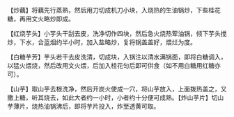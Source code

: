 【炒藕】将藕先行蒸熟，然后用刀切成机刀小块，入烧热的生油锅炒，下些桂花糖，再用文火略炒即成。

【红烧芋头】小芋头干刮去皮，洗净切作四块，然后急火烧热荤油锅，倾下芋头搅炒，下水，合蓝烟约半小时，加入盐略炒，复将锅盖盖好，煨烂为度。

【白糖芋芳】芋头若干去皮洗清，切成块，入锅注以清水满锅面，即将白糖调入，以猛火煨烧，然后改用文火煨，后加入桂花匀后即可供食（如不用白糖用红糖亦可）。

【山芋】取山芋去根洗净，然后开炭火使成一穴，将山芋放入，上面拨热盖之，又撒上糖，听其烧去，如此大者约一小时，小者约十分便可成熟。【炸山芋片】切山芋薄片，烧热油锅沸后，即将芋片投入，炸至透黄可取。